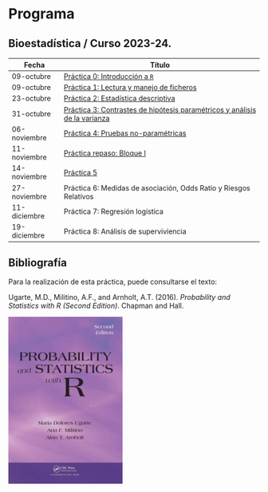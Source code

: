 # Programa

## Bioestadística / Curso 2023-24.

| Fecha        | Título                                                                                         |
|--------------|------------------------------------------------------------------------------------------------|
| 09-octubre   | [Práctica 0: Introducción a `R`](./Practica0.html)                                             |
| 09-octubre   | [Práctica 1: Lectura y manejo de ficheros](./Practica1.html)                                   |
| 23-octubre   | [Práctica 2: Estadística descriptiva](./Practica2.html)                                        |
| 31-octubre   | [Práctica 3: Contrastes de hipótesis paramétricos y análisis de la varianza](./Practica3.html) |
| 06-noviembre | [Práctica 4: Pruebas no-paramétricas](./Practica4.html)                                        |
| 11-noviembre | [Práctica repaso: Bloque I](./PracticaRepasoI.html)                                            |
| 14-noviembre | [Práctica 5](./Practica5.html)                                                                 |
| 27-noviembre | Práctica 6: Medidas de asociación, Odds Ratio y Riesgos Relativos                              |
| 11-diciembre | Práctica 7: Regresión logística                                                                |
| 19-diciembre | Práctica 8: Análisis de superviviencia                                                         |

## Bibliografía

Para la realización de esta práctica, puede consultarse el texto:

Ugarte, M.D., Militino, A.F., and Arnholt, A.T. (2016). *Probability and
Statistics with R (Second Edition)*. Chapman and Hall.

![](img/PASWR2.jpg)
